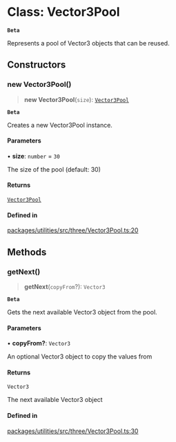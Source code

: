 # Class: Vector3Pool

**`Beta`**

Represents a pool of Vector3 objects that can be reused.

## Constructors

### new Vector3Pool()

> **new Vector3Pool**(`size`): [`Vector3Pool`](Vector3Pool.md)

**`Beta`**

Creates a new Vector3Pool instance.

#### Parameters

• **size**: `number` = `30`

The size of the pool (default: 30)

#### Returns

[`Vector3Pool`](Vector3Pool.md)

#### Defined in

[packages/utilities/src/three/Vector3Pool.ts:20](https://github.com/cognitedata/reveal/blob/2acd9d17229d2bc8e309653b4d6a39ad941e44f1/viewer/packages/utilities/src/three/Vector3Pool.ts#L20)

## Methods

### getNext()

> **getNext**(`copyFrom`?): `Vector3`

**`Beta`**

Gets the next available Vector3 object from the pool.

#### Parameters

• **copyFrom?**: `Vector3`

An optional Vector3 object to copy the values from

#### Returns

`Vector3`

The next available Vector3 object

#### Defined in

[packages/utilities/src/three/Vector3Pool.ts:30](https://github.com/cognitedata/reveal/blob/2acd9d17229d2bc8e309653b4d6a39ad941e44f1/viewer/packages/utilities/src/three/Vector3Pool.ts#L30)
